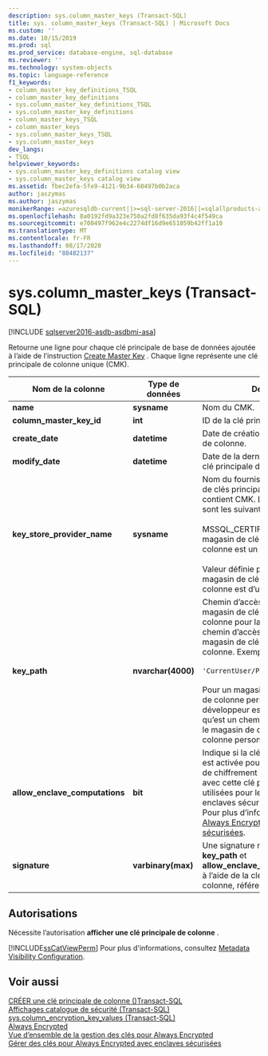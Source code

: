 ```yaml
---
description: sys.column_master_keys (Transact-SQL)
title: sys. column_master_keys (Transact-SQL) | Microsoft Docs
ms.custom: ''
ms.date: 10/15/2019
ms.prod: sql
ms.prod_service: database-engine, sql-database
ms.reviewer: ''
ms.technology: system-objects
ms.topic: language-reference
f1_keywords:
- column_master_key_definitions_TSQL
- column_master_key_definitions
- sys.column_master_key_definitions_TSQL
- sys.column_master_key_definitions
- column_master_keys_TSQL
- column_master_keys
- sys.column_master_keys_TSQL
- sys.column_master_keys
dev_langs:
- TSQL
helpviewer_keywords:
- sys.column_master_key_definitions catalog view
- sys.column_master_keys catalog view
ms.assetid: fbec2efa-5fe9-4121-9b34-60497b0b2aca
author: jaszymas
ms.author: jaszymas
monikerRange: =azuresqldb-current||>=sql-server-2016||=sqlallproducts-allversions||>=sql-server-linux-2017||=azuresqldb-mi-current
ms.openlocfilehash: 8a0192fd9a323e750a2fd8f635da93f4c4f549ca
ms.sourcegitcommit: e700497f962e4c2274df16d9e651059b42ff1a10
ms.translationtype: MT
ms.contentlocale: fr-FR
ms.lasthandoff: 08/17/2020
ms.locfileid: "88482137"
---
```

# <a name="syscolumn_master_keys-transact-sql"></a>sys.column_master_keys (Transact-SQL)
[!INCLUDE [sqlserver2016-asdb-asdbmi-asa](../../includes/applies-to-version/sqlserver2016-asdb-asdbmi-asa.md)]

  Retourne une ligne pour chaque clé principale de base de données ajoutée à l’aide de l’instruction [Create Master Key](../../t-sql/statements/create-column-master-key-transact-sql.md) . Chaque ligne représente une clé principale de colonne unique (CMK).  
    
|Nom de la colonne|Type de données|Description|  
|-----------------|---------------|-----------------|  
|**name**|**sysname**|Nom du CMK.|  
|**column_master_key_id**|**int**|ID de la clé principale de colonne.|  
|**create_date**|**datetime**|Date de création de la clé principale de colonne.|  
|**modify_date**|**datetime**|Date de la dernière modification de la clé principale de colonne.|  
|**key_store_provider_name**|**sysname**|Nom du fournisseur pour le magasin de clés principales de colonne qui contient CMK. Les valeurs autorisées sont les suivantes :<br /><br /> MSSQL_CERTIFICATE_STORE-si le magasin de clés principales de colonne est un magasin de certificats.<br /><br /> Valeur définie par l’utilisateur, si le magasin de clés principales de colonne est d’un type personnalisé.|  
|**key_path**|**nvarchar(4000)**|Chemin d’accès spécifique au magasin de clés principales de colonne pour la clé. Le format du chemin d’accès dépend du type de magasin de clés principales de colonne. Exemple :<br /><br /> `'CurrentUser/Personal/'<thumbprint>`<br /><br /> Pour un magasin de clés principales de colonne personnalisé, le développeur est chargé de définir ce qu’est un chemin d’accès de clé pour le magasin de clés principales de colonne personnalisé.|  
|**allow_enclave_computations**|**bit**|Indique si la clé principale de colonne est activée pour l’enclave, (si les clés de chiffrement de colonne, chiffrées avec cette clé principale, peuvent être utilisées pour les calculs dans les enclaves sécurisées côté serveur). Pour plus d’informations, consultez [Always Encrypted avec enclaves sécurisées](../../relational-databases/security/encryption/always-encrypted-enclaves.md).|  
|**signature**|**varbinary(max)**|Une signature numérique de **key_path** et **allow_enclave_computations**produite à l’aide de la clé principale de colonne, référencée par **key_path**.|


  
## <a name="permissions"></a>Autorisations  
 Nécessite l’autorisation **afficher une clé principale de colonne** .  
  
 [!INCLUDE[ssCatViewPerm](../../includes/sscatviewperm-md.md)] Pour plus d'informations, consultez [Metadata Visibility Configuration](../../relational-databases/security/metadata-visibility-configuration.md).  
  
## <a name="see-also"></a>Voir aussi  
 [CRÉER une clé principale de colonne &#40;&#41;Transact-SQL ](../../t-sql/statements/create-column-master-key-transact-sql.md)   
 [Affichages catalogue de sécurité &#40;Transact-SQL&#41;](../../relational-databases/system-catalog-views/security-catalog-views-transact-sql.md)   
 [sys.column_encryption_key_values &#40;Transact-SQL&#41;](../../relational-databases/system-catalog-views/sys-column-encryption-key-values-transact-sql.md)  
 [Always Encrypted](../../relational-databases/security/encryption/always-encrypted-database-engine.md)   
 [Vue d’ensemble de la gestion des clés pour Always Encrypted](../../relational-databases/security/encryption/overview-of-key-management-for-always-encrypted.md)   
 [Gérer des clés pour Always Encrypted avec enclaves sécurisées](../../relational-databases/security/encryption/always-encrypted-enclaves-manage-keys.md)   
 
  
  
